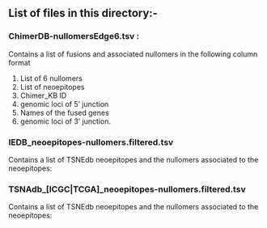 ## List of files in this directory:-

### ChimerDB-nullomersEdge6.tsv : 
Contains a list of fusions and associated nullomers in the following column format
1. List of 6 nullomers 
2. List of neoepitopes
3. Chimer_KB ID
4. genomic loci of 5’ junction
5. Names of the fused genes
6. genomic loci of 3’ junction.

### IEDB_neoepitopes-nullomers.filtered.tsv
Contains a list of TSNEdb neoepitopes and the nullomers associated to the neoepitopes:

### TSNAdb_[ICGC|TCGA]_neoepitopes-nullomers.filtered.tsv
Contains a list of TSNEdb neoepitopes and the nullomers associated to the neoepitopes:

